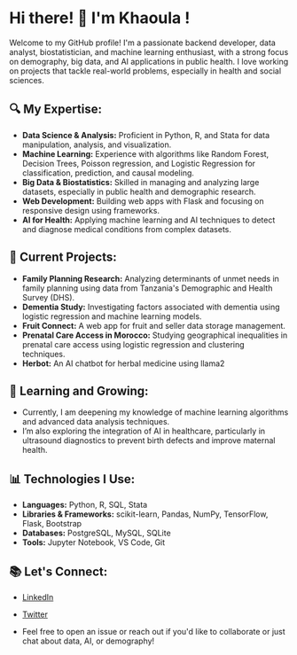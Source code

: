# Hi there! 👋 I'm Khaoula !

Welcome to my GitHub profile! I'm a passionate backend developer, data analyst, biostatistician, and machine learning enthusiast, with a strong focus on demography, big data, and AI applications in public health. I love working on projects that tackle real-world problems, especially in health and social sciences.

## 🔍 My Expertise:
- **Data Science & Analysis:** Proficient in Python, R, and Stata for data manipulation, analysis, and visualization.
- **Machine Learning:** Experience with algorithms like Random Forest, Decision Trees, Poisson regression, and Logistic Regression for classification, prediction, and causal modeling.
- **Big Data & Biostatistics:** Skilled in managing and analyzing large datasets, especially in public health and demographic research.
- **Web Development:** Building web apps with Flask and focusing on responsive design using frameworks.
- **AI for Health:** Applying machine learning and AI techniques to detect and diagnose medical conditions from complex datasets.

## 🚀 Current Projects:
- **Family Planning Research:** Analyzing determinants of unmet needs in family planning using data from Tanzania's Demographic and Health Survey (DHS).
- **Dementia Study:** Investigating factors associated with dementia using logistic regression and machine learning models.
- **Fruit Connect:** A web app for fruit and seller data storage management.
- **Prenatal Care Access in Morocco:** Studying geographical inequalities in prenatal care access using logistic regression and clustering techniques.
- **Herbot:** An AI chatbot for herbal medicine using llama2

## 🌱 Learning and Growing:
- Currently, I am deepening my knowledge of machine learning algorithms and advanced data analysis techniques.
- I’m also exploring the integration of AI in healthcare, particularly in ultrasound diagnostics to prevent birth defects and improve maternal health.

## 📊 Technologies I Use:
- **Languages:** Python, R, SQL, Stata
- **Libraries & Frameworks:** scikit-learn, Pandas, NumPy, TensorFlow, Flask, Bootstrap
- **Databases:** PostgreSQL, MySQL, SQLite
- **Tools:** Jupyter Notebook, VS Code, Git

## 📚 Let's Connect:
- [LinkedIn](https://www.linkedin.com/in/khaoula-nakkach)
- [Twitter](https://www.X.com/khaoula_nakkach)

- Feel free to open an issue or reach out if you'd like to collaborate or just chat about data, AI, or demography!

